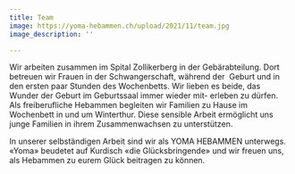 ```yaml
---
title: Team
image: https://yoma-hebammen.ch/upload/2021/11/team.jpg
image_description: ''

---
```

Wir arbeiten zusammen im Spital Zollikerberg in der Gebärabteilung. Dort betreuen wir Frauen in der Schwangerschaft, während der  Geburt und in den ersten paar Stunden des Wochenbetts. Wir lieben es beide, das Wunder der Geburt im Geburtssaal immer wieder mit- erleben zu dürfen.
Als freiberufliche Hebammen begleiten wir Familien zu Hause im Wochenbett in und um Winterthur. Diese sensible Arbeit ermöglicht uns junge Familien in ihrem Zusammenwachsen zu unterstützen.

In unserer selbständigen Arbeit sind wir als YOMA HEBAMMEN unterwegs. «Yoma» beudetet auf Kurdisch «die Glücksbringende» und wir freuen uns, als Hebammen zu eurem Glück beitragen zu können.
